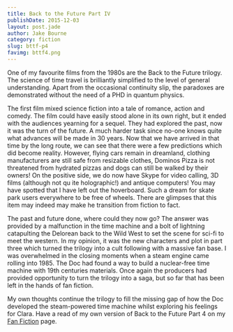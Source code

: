 ```yaml
---
title: Back to the Future Part IV
publishDate: 2015-12-03
layout: post.jade
author: Jake Bourne
category: fiction
slug: bttf-p4
favimg: bttf4.png
---
```

One of my favourite films from the 1980s are the Back to the Future trilogy. The science of time travel is brilliantly simplified to the level of general understanding.  Apart from the occasional continuity slip, the paradoxes are demonstrated without the need of a PHD in quantum physics.

The first film mixed science fiction into a tale of romance, action and comedy.  The film could have easily stood alone in its own right, but it ended with the audiences yearning for a sequel.  They had explored the past, now it was the turn of the future.  A much harder task since no-one knows quite what advances will be made in 30 years.  Now that we have arrived in that time by the long route, we can see that there were a few predictions which did become reality.  However, flying cars remain in dreamland, clothing manufacturers are still safe from resizable clothes, Dominos Pizza is not threatened from hydrated pizzas and dogs can still be walked by their owners!  On the positive side, we do now have Skype for video calling, 3D films (although not qu ite holographic!) and antique computers!  You may have spotted that I have left out the hoverboard. Such a dream for skate park users everywhere to be free of wheels.  There are glimpses that this item may indeed may make he transition from fiction to fact.

The past and future done, where could they now go?  The answer was provided by a malfunction in the time machine and a bolt of lightning catapulting the Delorean back to the Wild West to set the scene for sci-fi to meet the western.  In my opinion, it was the new characters and plot in part three which turned the trilogy into a cult following with a massive fan base.  I was overwhelmed in the closing moments when a steam engine came rolling into 1985. The Doc had found a way to build a nuclear-free time machine with 19th centuries materials.  Once again the producers had provided opportunity to turn the trilogy into a saga, but so far that has been left in the hands of fan fiction.  

My own thoughts continue the trilogy to fill the missing gap of how the Doc developed the steam-powered time machine whilst exploring his feelings for Clara. Have a read of my own version of Back to the Future Part 4 on my [Fan Fiction](https://www.fanfiction.net/s/9395160/1/Emmett-and-Clara) page.
